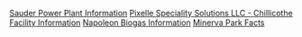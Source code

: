 [Sauder Power Plant Information]([https://www.gridinfo.com/plant/sauder-power-plant/54974])
[Pixelle Speciality Solutions LLC - Chillicothe Facility Information]([https://www.gridinfo.com/plant/pixelle-specialty-solutions-llc-chillicothe-facility/10244])
[Napoleon Biogas Information]([https://ch4biogas.com/projects/napoleon-biogas/])
[Minerva Park Facts]([https://en.wikipedia.org/wiki/List_of_municipalities_in_Ohio])

